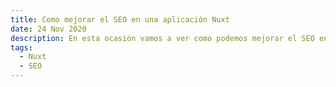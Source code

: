 ```yaml
---
title: Como mejorar el SEO en una aplicación Nuxt
date: 24 Nov 2020
description: En esta ocasión vamos a ver como podemos mejorar el SEO en nuestra aplicación Nuxt.
tags:
  - Nuxt
  - SEO
---
```

